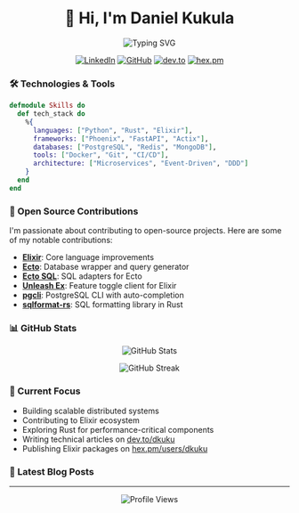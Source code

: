 <h1 align="center">👋 Hi, I'm Daniel Kukula</h1>

<p align="center">
  <img src="https://readme-typing-svg.herokuapp.com?font=Fira+Code&pause=1000&color=2EA043&center=true&vCenter=true&width=435&lines=Python+%7C+Rust+%7C+Elixir+Developer;Open+Source+Contributor;Building+Reliable+Systems" alt="Typing SVG" />
</p>

<p align="center">
  <a href="https://www.linkedin.com/in/danielkukula"><img src="https://img.shields.io/badge/-Daniel_Kukula-blue?style=flat-square&logo=Linkedin&logoColor=white" alt="LinkedIn"></a>
  <a href="https://github.com/dkuku"><img src="https://img.shields.io/github/followers/dkuku?label=follow&style=social" alt="GitHub"></a>
  <a href="https://dev.to/dkuku"><img src="https://img.shields.io/badge/dev.to-dkuku-black?style=flat-square&logo=dev.to" alt="dev.to"></a>
  <a href="https://hex.pm/users/dkuku"><img src="https://img.shields.io/badge/hex.pm-dkuku-orange?style=flat-square&logo=hex" alt="hex.pm"></a>
</p>

### 🛠️ Technologies & Tools

```elixir
defmodule Skills do
  def tech_stack do
    %{
      languages: ["Python", "Rust", "Elixir"],
      frameworks: ["Phoenix", "FastAPI", "Actix"],
      databases: ["PostgreSQL", "Redis", "MongoDB"],
      tools: ["Docker", "Git", "CI/CD"],
      architecture: ["Microservices", "Event-Driven", "DDD"]
    }
  end
end
```

### 🌟 Open Source Contributions

I'm passionate about contributing to open-source projects. Here are some of my notable contributions:

- [**Elixir**](https://github.com/elixir-lang/elixir/pulls?q=is%3Apr+author%3Adkuku): Core language improvements
- [**Ecto**](https://github.com/elixir-ecto/ecto/pulls?q=is%3Apr+author%3Adkuku): Database wrapper and query generator
- [**Ecto SQL**](https://github.com/elixir-ecto/ecto_sql/pulls?q=is%3Apr+author%3Adkuku): SQL adapters for Ecto
- [**Unleash Ex**](PLACEHOLDER_LINK): Feature toggle client for Elixir
- [**pgcli**](PLACEHOLDER_LINK): PostgreSQL CLI with auto-completion
- [**sqlformat-rs**](PLACEHOLDER_LINK): SQL formatting library in Rust

### 📊 GitHub Stats

<p align="center">
  <img src="https://github-readme-stats.vercel.app/api?username=dkuku&show_icons=true&theme=github_dark" alt="GitHub Stats" />
</p>

<p align="center">
  <img src="https://github-readme-streak-stats.herokuapp.com/?user=dkuku&theme=github-dark" alt="GitHub Streak" />
</p>

### 🌱 Current Focus

- Building scalable distributed systems
- Contributing to Elixir ecosystem
- Exploring Rust for performance-critical components
- Writing technical articles on [dev.to/dkuku](https://dev.to/dkuku)
- Publishing Elixir packages on [hex.pm/users/dkuku](https://hex.pm/users/dkuku)

### 📝 Latest Blog Posts
<!-- BLOG-POST-LIST:START -->
<!-- This section can be automated with GitHub Actions to fetch your latest dev.to posts -->
<!-- BLOG-POST-LIST:END -->

---

<p align="center">
  <img src="https://komarev.com/ghpvc/?username=dkuku&color=green" alt="Profile Views" />
</p>
